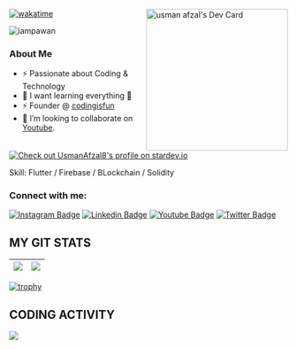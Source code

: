 <div align="left"> 
  <a href="https://app.daily.dev/UsmanAfzal8">
    <img src="https://api.daily.dev/devcards/556171bf12b54f5390dead82b2069679.png?r=ssh" width="256" align="right" alt="usman afzal's Dev Card"/>
  </a>
  
  [![wakatime](https://wakatime.com/badge/user/9a95afcc-2546-45ea-a4cd-082f5bd4dc04.svg)](https://wakatime.com/@9a95afcc-2546-45ea-a4cd-082f5bd4dc04)
 <p align="left"> <img src="https://komarev.com/ghpvc/?username=usmanafzal8&label=Views&color=blue&style=plastic&style=for-the-badge" alt="iampawan" /> </p>

  
 ### About Me 
- ⚡️ Passionate about Coding & Technology
- 🌱 I want learning everything 🤣
- ⚡ Founder @ [codingisfun](https://linktr.ee/codingisfun)
- 👯 I’m looking to collaborate on [Youtube](https://www.youtube.com/@codingisfun3784).

<a href="https://stardev.io/developers/UsmanAfzal8"><img alt="Check out UsmanAfzal8&apos;s profile on stardev.io" src="https://stardev.io/developers/UsmanAfzal8/badge/languages/locality.svg" /></a>
  

Skill: Flutter / Firebase / BLockchain / Solidity
 

 ### Connect with me:
[![Instagram Badge](https://img.shields.io/badge/-UsmanAfzal-blueviolet?style=plastic-square&logo=instagram&logoColor=white&link=https://www.instagram.com/usmanafzal854/)](https://www.instagram.com/usmanafzal854)
[![Linkedin Badge](https://img.shields.io/badge/-UsmanAfzal-blue?style=plastic-square&logo=Linkedin&logoColor=white&link=https://www.linkedin.com/in/usmanafzal8/)](https://www.linkedin.com/in/usmanafzal8/)
[![Youtube Badge](https://img.shields.io/badge/-codingisfun-red?style=plastic-square&logo=youtube&logoColor=white&link=https://www.youtube.com/channel/UCMzrh4tBgGjXdC9Et4ML0Hw)](https://www.youtube.com/channel/UCMzrh4tBgGjXdC9Et4ML0Hw)
[![Twitter Badge](https://img.shields.io/badge/-UsmanAfzal-blue?style=plastic-square&logo=twitter&logoColor=white&link=https://twitter.com/Usmanafzal854)](https://twitter.com/Usmanafzal854)

## MY GIT STATS
<img src="https://github-readme-stats.vercel.app/api?username=UsmanAfzal8&&show_icons=true&count_private=true&theme=radical"/>|<img src="https://github-readme-streak-stats.herokuapp.com/?user=UsmanAfzal8&theme=radical"/>|
|---|---|
[![trophy](https://github-profile-trophy.vercel.app/?username=usmanafzal8&margin-w=25&margin-h=25&column=7&theme=darkhub)](https://github.com/ryo-ma/github-profile-trophy)
## CODING ACTIVITY
<p>
  <img src="https://github-readme-stats.vercel.app/api/wakatime?username=usmanafzal8&layout=compact&theme=chartreuse-dark&hide_border=true" />
</p>
</div>
